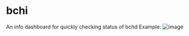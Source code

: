 # bchi
An info dashboard for quickly checking status of bchd
Example:
![image](https://user-images.githubusercontent.com/298235/68613259-35e26100-0473-11ea-8c5f-18722e5037e8.png)
